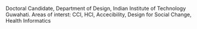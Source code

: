 Doctoral Candidate, Department of Design, Indian Institute of Technology Guwahati.
Areas of interst: CCI, HCI, Accecibility, Design for Social Change, Health Informatics
<!---
SandeshPhalke/SandeshPhalke is a ✨ special ✨ repository because its `README.md` (this file) appears on your GitHub profile.
You can click the Preview link to take a look at your changes.
--->
